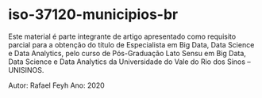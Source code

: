 # iso-37120-municipios-br
Este material é parte integrante de artigo apresentado como requisito parcial para a obtenção do título de Especialista em Big Data, Data Science e Data Analytics, pelo curso de Pós-Graduação Lato Sensu em Big Data, Data Science e Data Analytics da Universidade do Vale do Rio dos Sinos – UNISINOS.

Autor: Rafael Feyh
Ano: 2020
